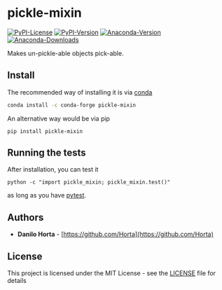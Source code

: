 # pickle-mixin

[![PyPI-License](https://img.shields.io/pypi/l/pickle-mixin.svg?style=flat-square)](https://pypi.python.org/pypi/pickle-mixin/)
[![PyPI-Version](https://img.shields.io/pypi/v/pickle-mixin.svg?style=flat-square)](https://pypi.python.org/pypi/pickle-mixin/) [![Anaconda-Version](https://anaconda.org/conda-forge/pickle-mixin/badges/version.svg)](https://anaconda.org/conda-forge/pickle-mixin) [![Anaconda-Downloads](https://anaconda.org/conda-forge/pickle-mixin/badges/downloads.svg)](https://anaconda.org/conda-forge/pickle-mixin)

Makes un-pickle-able objects pick-able.

## Install

The recommended way of installing it is via
[conda](http://conda.pydata.org/docs/index.html)

```bash
conda install -c conda-forge pickle-mixin
```

An alternative way would be via pip

```
pip install pickle-mixin
```

## Running the tests

After installation, you can test it
```
python -c "import pickle_mixin; pickle_mixin.test()"
```
as long as you have [pytest](http://docs.pytest.org/en/latest/).

## Authors

* **Danilo Horta** - [https://github.com/Horta](https://github.com/Horta)

## License

This project is licensed under the MIT License - see the
[LICENSE](LICENSE) file for details
